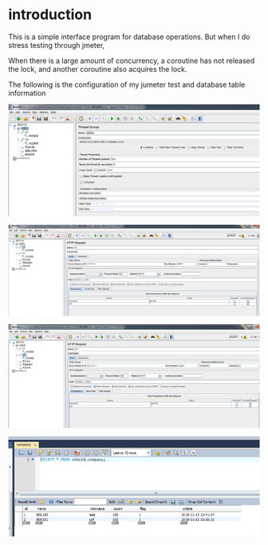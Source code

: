 # introduction

This is a simple interface program for database operations.
But when I do stress testing through jmeter,

When there is a large amount of concurrency, a coroutine has not released the lock, and another coroutine also acquires the lock.

The following is the configuration of my jumeter test and database table information

![1](https://github.com/pythonsite/test_aiorwlock/blob/master/1.png)
      
![1](https://github.com/pythonsite/test_aiorwlock/blob/master/2.png)

![1](https://github.com/pythonsite/test_aiorwlock/blob/master/3.png)

![1](https://github.com/pythonsite/test_aiorwlock/blob/master/4.png)
